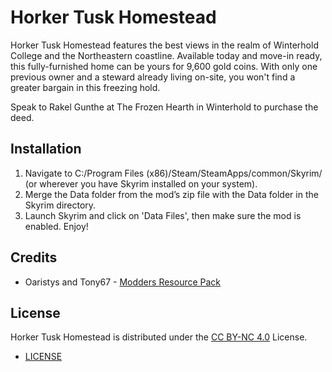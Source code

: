 # Horker Tusk Homestead

Horker Tusk Homestead features the best views in the realm of Winterhold College and the Northeastern coastline. Available today and move-in ready, this fully-furnished home can be yours for 9,600 gold coins. With only one previous owner and a steward already living on-site, you won't find a greater bargain in this freezing hold.

Speak to Rakel Gunthe at The Frozen Hearth in Winterhold to purchase the deed.

## Installation

1. Navigate to C:/Program Files (x86)/Steam/SteamApps/common/Skyrim/ (or wherever you have Skyrim installed on your system).
2. Merge the Data folder from the mod’s zip file with the Data folder in the Skyrim directory.
3. Launch Skyrim and click on 'Data Files', then make sure the mod is enabled. Enjoy!

## Credits

+ Oaristys and Tony67 - [Modders Resource Pack](https://www.nexusmods.com/skyrim/mods/16525)

## License

Horker Tusk Homestead is distributed under the [CC BY-NC 4.0](https://creativecommons.org/licenses/by-nc/4.0/) License.

+ [LICENSE](https://gitlab.com/aao-fyi/horker-tusk-homestead/-/blob/main/LICENSE)
